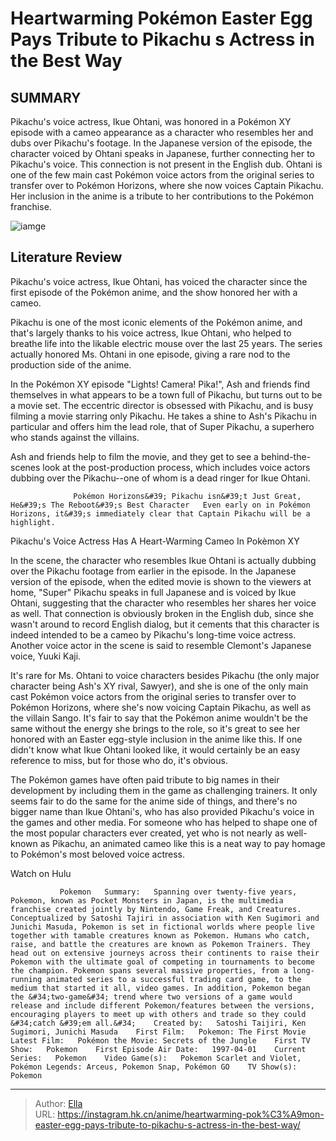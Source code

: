 # Heartwarming Pokémon Easter Egg Pays Tribute to Pikachu s Actress in the Best Way


## SUMMARY 



  Pikachu&#39;s voice actress, Ikue Ohtani, was honored in a Pokémon XY episode with a cameo appearance as a character who resembles her and dubs over Pikachu&#39;s footage.   In the Japanese version of the episode, the character voiced by Ohtani speaks in Japanese, further connecting her to Pikachu&#39;s voice. This connection is not present in the English dub.   Ohtani is one of the few main cast Pokémon voice actors from the original series to transfer over to Pokémon Horizons, where she now voices Captain Pikachu. Her inclusion in the anime is a tribute to her contributions to the Pokémon franchise.  

![iamge](https://static1.srcdn.com/wordpress/wp-content/uploads/2023/11/pokemon-super-pikachu-cameo.jpg)

## Literature Review

Pikachu&#39;s voice actress, Ikue Ohtani, has voiced the character since the first episode of the Pokémon anime, and the show honored her with a cameo.




Pikachu is one of the most iconic elements of the Pokémon anime, and that&#39;s largely thanks to his voice actress, Ikue Ohtani, who helped to breathe life into the likable electric mouse over the last 25 years. The series actually honored Ms. Ohtani in one episode, giving a rare nod to the production side of the anime.




In the Pokémon XY episode &#34;Lights! Camera! Pika!&#34;, Ash and friends find themselves in what appears to be a town full of Pikachu, but turns out to be a movie set. The eccentric director is obsessed with Pikachu, and is busy filming a movie starring only Pikachu. He takes a shine to Ash&#39;s Pikachu in particular and offers him the lead role, that of Super Pikachu, a superhero who stands against the villains.

          

Ash and friends help to film the movie, and they get to see a behind-the-scenes look at the post-production process, which includes voice actors dubbing over the Pikachu--one of whom is a dead ringer for Ikue Ohtani.

                  Pokémon Horizons&#39; Pikachu isn&#39;t Just Great, He&#39;s The Reboot&#39;s Best Character   Even early on in Pokémon Horizons, it&#39;s immediately clear that Captain Pikachu will be a highlight.   





 Pikachu&#39;s Voice Actress Has A Heart-Warming Cameo In Pokèmon XY 
          

In the scene, the character who resembles Ikue Ohtani is actually dubbing over the Pikachu footage from earlier in the episode. In the Japanese version of the episode, when the edited movie is shown to the viewers at home, &#34;Super&#34; Pikachu speaks in full Japanese and is voiced by Ikue Ohtani, suggesting that the character who resembles her shares her voice as well. That connection is obviously broken in the English dub, since she wasn&#39;t around to record English dialog, but it cements that this character is indeed intended to be a cameo by Pikachu&#39;s long-time voice actress. Another voice actor in the scene is said to resemble Clemont&#39;s Japanese voice, Yuuki Kaji.

It&#39;s rare for Ms. Ohtani to voice characters besides Pikachu (the only major character being Ash&#39;s XY rival, Sawyer), and she is one of the only main cast Pokémon voice actors from the original series to transfer over to Pokémon Horizons, where she&#39;s now voicing Captain Pikachu, as well as the villain Sango. It&#39;s fair to say that the Pokémon anime wouldn&#39;t be the same without the energy she brings to the role, so it&#39;s great to see her honored with an Easter egg-style inclusion in the anime like this. If one didn&#39;t know what Ikue Ohtani looked like, it would certainly be an easy reference to miss, but for those who do, it&#39;s obvious.




          

The Pokémon games have often paid tribute to big names in their development by including them in the game as challenging trainers. It only seems fair to do the same for the anime side of things, and there&#39;s no bigger name than Ikue Ohtani&#39;s, who has also provided Pikachu&#39;s voice in the games and other media. For someone who has helped to shape one of the most popular characters ever created, yet who is not nearly as well-known as Pikachu, an animated cameo like this is a neat way to pay homage to Pokémon&#39;s most beloved voice actress.

Watch on Hulu

               Pokemon   Summary:   Spanning over twenty-five years, Pokemon, known as Pocket Monsters in Japan, is the multimedia franchise created jointly by Nintendo, Game Freak, and Creatures. Conceptualized by Satoshi Tajiri in association with Ken Sugimori and Junichi Masuda, Pokemon is set in fictional worlds where people live together with tamable creatures known as Pokemon. Humans who catch, raise, and battle the creatures are known as Pokemon Trainers. They head out on extensive journeys across their continents to raise their Pokemon with the ultimate goal of competing in tournaments to become the champion. Pokemon spans several massive properties, from a long-running animated series to a successful trading card game, to the medium that started it all, video games. In addition, Pokemon began the &#34;two-game&#34; trend where two versions of a game would release and include different Pokemon/features between the versions, encouraging players to meet up with others and trade so they could &#34;catch &#39;em all.&#34;    Created by:   Satoshi Taijiri, Ken Sugimori, Junichi Masuda    First Film:   Pokemon: The First Movie    Latest Film:   Pokémon the Movie: Secrets of the Jungle    First TV Show:   Pokemon    First Episode Air Date:   1997-04-01    Current Series:   Pokemon    Video Game(s):   Pokemon Scarlet and Violet, Pokémon Legends: Arceus, Pokemon Snap, Pokémon GO    TV Show(s):   Pokemon      

---

> Author: [Ella](https://instagram.hk.cn/)  
> URL: https://instagram.hk.cn/anime/heartwarming-pok%C3%A9mon-easter-egg-pays-tribute-to-pikachu-s-actress-in-the-best-way/  

